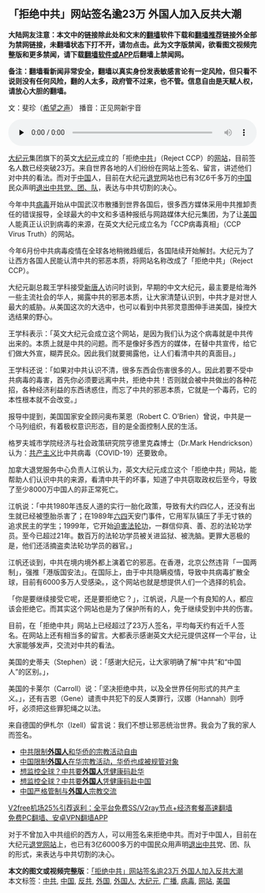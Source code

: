  <h2>「拒绝中共」网站签名逾23万 外国人加入反共大潮</h2> <p class="notice"><b>大陆网友注意：本文中的链接除此处和文末的<a href="https://github.com/bannedbook/fanqiang" >翻墙</a>软件下载和<a href="https://github.com/killgcd/justmysocks/blob/master/README.md">翻墙推荐</a>链接外全部为禁网链接，未翻墙状态下打不开，请勿点击。此为文字版禁闻，欲看图文视频完整版和更多禁闻，请下载<a href="https://github.com/bannedbook/fanqiang">翻墙软件或APP</a>后翻墙上禁闻网。</p><p>备注：翻墙看新闻非常安全，翻墙以真实身份发表敏感言论有一定风险，但只看不说则没有任何风险，翻的人太多，政府管不过来，也不管。信息自由是天赋人权，请放心大胆的翻墙。</b></p>  <div class="entry"> <p></p> <p>文：斐珍（<span class='wp_keywordlink_affiliate'><a href="https://www.soundofhope.org" title="希望之声" target="_blank">希望之声</a></span>） 播音：正见网新宇音</p> <!--[if lt IE 9]><script>document.createElement('audio');</script><![endif]--> <audio class="wp-audio-shortcode" id="audio-1444177-1" preload="none" style="width: 100%;" controls="controls"><source type="audio/mpeg" src="https://www.zhengjian.org/sites/default/files/files/2020/12/hcw.mp3?_=1" /><a href="https://www.zhengjian.org/sites/default/files/files/2020/12/hcw.mp3">https://www.zhengjian.org/sites/default/files/files/2020/12/hcw.mp3</a></audio> <p><span class='wp_keywordlink_affiliate'><a href="http://www.epochtimes.com/" title="大纪元" target="_blank">大纪元</a></span>集团旗下的英文<a href="https://www.bannedbook.org/bnews/tag/%e5%a4%a7%e7%ba%aa%e5%85%83/" class="st_tag internal_tag" rel="tag" title="标签 大纪元 下的日志">大纪元</a>成立的「拒绝<a href="https://www.bannedbook.org/bnews/tag/%e4%b8%ad%e5%85%b1/" class="st_tag internal_tag" rel="tag" title="标签 中共 下的日志">中共</a>」（Reject CCP）的<a href="https://www.bannedbook.org/bnews/tag/%e7%bd%91%e7%ab%99/" class="st_tag internal_tag" rel="tag" title="标签 网站 下的日志">网站</a>，目前签名人数已经突破23万。来自世界各地的人们纷纷在网站上签名、留言，讲述他们对中共的看法。而对于<span class='wp_keywordlink_affiliate'><a href="https://www.bannedbook.org/" title="中国" target="_blank">中国</a></span>人，目前在大纪元<span class='wp_keywordlink'><a href="http://tuidang.epochtimes.com/" title="退党" rel="nofollow" target="_blank">退党</a></span>网站也已有3亿6千多万的<a href="https://www.bannedbook.org/bnews/tag/%E4%B8%AD%E5%9B%BD/" class="st_tag internal_tag" rel="tag" title="标签 中国 下的日志">中国</a>民众声明<span class='wp_keywordlink'><a href="http://tuidang.epochtimes.com/" title="退出中共党、团、队" target="_blank">退出中共党、团、队</a></span>，表达与中共切割的决心。</p> <p>今年中共<a href="https://www.bannedbook.org/bnews/tag/%e7%97%85%e6%af%92/" class="st_tag internal_tag" rel="tag" title="标签 病毒 下的日志">病毒</a>开始从中国武汉市散播到世界各国后，很多西方媒体采用中共推卸责任的错误报导，全球最大的中文和多语种报纸与网路媒体大纪元集团，为了让<a href="https://www.bannedbook.org/bnews/tag/%e7%be%8e%e5%9b%bd/" class="st_tag internal_tag" rel="tag" title="标签 美国 下的日志">美国</a>人能真正认识到病毒的来源，在英文大纪元成立名为「CCP病毒真相」（CCP Virus Truth）的网站。</p>  <p>今年6月份中共病毒疫情在全球各地稍微趋缓后，各国陆续开始解封。大纪元为了让西方各国人民能认清中共的邪恶本质，将网站名称改成了「拒绝中共」（Reject CCP）。</p> <p>大纪元副总裁王学科接受<span class='wp_keywordlink_affiliate'><a href="https://www.ntdtv.com/" title="新唐人">新唐人</a></span>访问时谈到，早期的中文大纪元，最主要是给海外一些主流社会的华人，揭露中共的邪恶本质，让大家清楚认识到，中共才是对世人最大的威胁。从美国这次的大选中，也可以看到中共邪灵意图伸手进美国，操控大选结果的野心。</p> <p>王学科表示：「英文大纪元会成立这个网站，是因为我们认为这个病毒就是中共传出来的。本质上就是中共的问题。而不是像好多西方的媒体，在替中共宣传，给它们做大外宣，糊弄民众。因此我们就要揭露他，让人们看清中共的真面目。」</p> <p>王学科还说：「如果对中共认识不清，很多东西会伤害很多的人。因此若要不受中共病毒的毒害，首先你必须要远离中共，拒绝中共！否则就会被中共做出的各种花招，各种经济利益的东西诱惑住，而忘了中共的邪恶本质，它就是一个毒药，它的本性根本就不会改变。」</p>  <p>报导中提到，美国国家安全顾问奥布莱恩（Robert C. O’Brien）曾说，中共是一个马列组织，有着极权意识形态，目的是全面控制人民的生活。</p> <p>格罗夫城市学院经济与社会政策研究院亨德里克森博士（Dr.Mark Hendrickson）认为：<span class='wp_keywordlink'><a href="https://www.bannedbook.org/forum2/topic6177.html" title="《共产主义的终极目的》" target="_blank">共产主义</a></span>比中共病毒（COVID-19）还要致命。</p> <p>加拿大退党服务中心负责人江帆认为，英文大纪元成立这个「拒绝中共」网站，能帮助人们认识中共的来源，看清中共干的坏事，知道了中共窃取政权后至今，导致了至少8000万中国人的非正常死亡。</p> <p>江帆说：「中共1980年违反人道的实行一胎化政策，导致有大约四亿人，还没有出生就已经被堕胎杀害了；在1989年<span class='wp_keywordlink'><a href="https://www.bannedbook.org/forum2/topic2509.html" title="《中国六四真相》" target="_blank">六四</a></span>天安门事件，它用军队镇压了手无寸铁的追求民主的学生；1999年，它开始<span class='wp_keywordlink'><a href="https://www.bannedbook.org/forum11/topic278.html" title="评江泽民与中共相互利用迫害法轮功" target="_blank">迫害法轮功</a></span>，一群信仰真、善、忍的法轮功学员。至今已超过21年。数百万的法轮功学员被关进监狱、被洗脑。更罪大恶极的是，他们还活摘盗卖法轮功学员的器官。」</p>  <p>江帆还谈到，中共在境内境外都上演着它的邪恶。在香港，北京公然违背「一国两制」，强推「港版国安法」。在国际上，由于中共隐瞒疫情，导致中共病毒扩散全球，目前有6000多万人受感染。，这个网站也就是想提供人们一个选择的机会。</p> <p>「你是要继续接受它呢，还是要拒绝它？」，江帆说，凡是一个有良知的人，都应该会拒绝它。而其实这个网站也是为了保护所有的人，免于继续受到中共的伤害。</p> <p>目前，在「拒绝中共」网站上已经超过了23万人签名，平均每天约有近千人签名。在网站上还有相当多的留言。大都表示感谢英文大纪元提供这样一个平台，让大家能够发声，交流对中共的看法。</p> <p>美国的史蒂夫（Stephen）说：「感谢大纪元，让大家明确了解“中共”和“中国人”的区别。」，</p>  <p>美国的卡莱尔（Carroll）说：「坚决拒绝中共，以及全世界任何形式的共产主义。」，还有吉恩（Gene）谴责中共犯下的反人类罪行，汉娜（Hannah）则呼吁，必须把这些罪犯绳之以法。</p> <p>来自德国的伊札尔（Izell）留言说：我们不想让邪恶统治世界。我会为了我的家人而签名。</p> <ul class='op-related-articles' title='相关阅读'> <li><a href='https://www.bannedbook.org/bnews/cbnews/20201202/1440919.html' target='_blank'>中共限制<b>外国人</b>和华侨的宗教活动自由</a></li> <li><a href='https://www.bannedbook.org/bnews/headline/20201202/1440886.html' target='_blank'>中国限制<b>外国人</b>在华宗教活动，华侨也成被规管对象</a></li> <li><a href='https://www.bannedbook.org/bnews/bannedvideo/20201201/1440055.html' target='_blank'>想监控全球？中共要<b>外国人</b>凭健康码赴华</a></li> <li><a href='https://www.bannedbook.org/bnews/cbnews/20201201/1440042.html' target='_blank'>想监控全球？中共要<b>外国人</b>凭健康码赴中国</a></li> <li><a href='https://www.bannedbook.org/bnews/headline/20201128/1438527.html' target='_blank'>中国严格管制与<b>外国人</b>宗教交流</a></li> </ul> <p class="texttj"> <a href="https://www.bannedbook.org/forum23/topic22702.html" target="_blank">V2free机场25%引荐返利：全平台免费SS/V2ray节点+经济套餐高速翻墙</a><br/> <a href="https://github.com/bannedbook/fanqiang/wiki/%E7%A6%81%E9%97%BB%E7%BD%91%E5%AE%89%E5%8D%93%E7%BF%BB%E5%A2%99%E6%96%B0%E9%97%BBAPP" target="_blank">免费PC翻墙、安卓VPN翻墙APP</a></p><p>对于不曾加入中共组织的西方人，可以用签名来拒绝中共。而对于中国人，目前在大纪元<span class='wp_keywordlink'><a href="http://tuidang.epochtimes.com/" title="退党网站" target="_blank">退党网站</a></span>上，也已有3亿6000多万的中国民众用声明<span class='wp_keywordlink'><a href="http://tuidang.epochtimes.com/" title="退出中共" target="_blank">退出中共</a></span>党、团、队的形式，来表达与中共切割的决心。</p><a name='sharetosocial'></a>       <div><b>本文的图文或视频完整版</b>：<a href='https://www.bannedbook.org/bnews/cbnews/20201208/1444177.html'>「拒绝中共」网站签名逾23万 外国人加入反共大潮</a></div>  </div><!--END ENTRY--> <div class="postfooter"> <div>本文标签：<a href="https://www.bannedbook.org/bnews/tag/%e4%b8%ad%e5%85%b1/" rel="tag">中共</a>, <a href="https://www.bannedbook.org/bnews/tag/%E4%B8%AD%E5%9B%BD/" rel="tag">中国</a>, <a href="https://www.bannedbook.org/bnews/tag/%e5%8f%8d%e5%85%b1/" rel="tag">反共</a>, <a href="https://www.bannedbook.org/bnews/tag/%e5%a4%96%e5%9b%bd/" rel="tag">外国</a>, <a href="https://www.bannedbook.org/bnews/tag/%E5%A4%96%E5%9B%BD%E4%BA%BA/" rel="tag">外国人</a>, <a href="https://www.bannedbook.org/bnews/tag/%e5%a4%a7%e7%ba%aa%e5%85%83/" rel="tag">大纪元</a>, <a href="https://www.bannedbook.org/bnews/tag/%E5%B9%BF%E6%92%AD/" rel="tag">广播</a>, <a href="https://www.bannedbook.org/bnews/tag/%e7%97%85%e6%af%92/" rel="tag">病毒</a>, <a href="https://www.bannedbook.org/bnews/tag/%e7%bd%91%e7%ab%99/" rel="tag">网站</a>, <a href="https://www.bannedbook.org/bnews/tag/%e7%be%8e%e5%9b%bd/" rel="tag">美国</a></div>  </div><!--END POSTFOOTER--> 